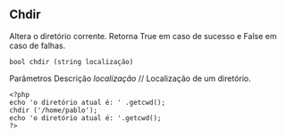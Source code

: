 ## Chdir

Altera o diretório corrente. Retorna True em caso de sucesso e False em caso de falhas.
```
bool chdir (string localização)
```

Parâmetros          Descrição
*localização*       // Localização de um diretório.

```
<?php
echo 'o diretório atual é: ' .getcwd();
chdir ('/home/pablo');
echo 'o diretório atual é: '.getcwd();
?>
```